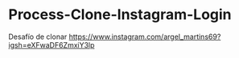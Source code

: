 # Process-Clone-Instagram-Login
Desafío de clonar https://www.instagram.com/argel_martins69?igsh=eXFwaDF6ZmxiY3lp
